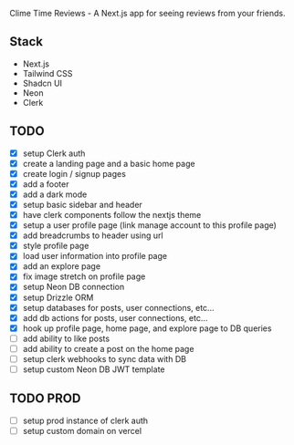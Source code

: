 Clime Time Reviews - A Next.js app for seeing reviews from your friends.

## Stack

- Next.js
- Tailwind CSS
- Shadcn UI
- Neon
- Clerk

## TODO

- [x] setup Clerk auth
- [x] create a landing page and a basic home page
- [x] create login / signup pages
- [x] add a footer
- [x] add a dark mode
- [x] setup basic sidebar and header
- [x] have clerk components follow the nextjs theme
- [x] setup a user profile page (link manage account to this profile page)
- [x] add breadcrumbs to header using url
- [x] style profile page
- [x] load user information into profile page
- [x] add an explore page
- [x] fix image stretch on profile page
- [x] setup Neon DB connection
- [x] setup Drizzle ORM
- [x] setup databases for posts, user connections, etc...
- [x] add db actions for posts, user connections, etc...
- [x] hook up profile page, home page, and explore page to DB queries
- [ ] add ability to like posts
- [ ] add ability to create a post on the home page
- [ ] setup clerk webhooks to sync data with DB
- [ ] setup custom Neon DB JWT template

## TODO PROD

- [ ] setup prod instance of clerk auth
- [ ] setup custom domain on vercel
